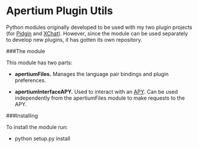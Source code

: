 Apertium Plugin Utils
=====================

Python modules originally developed to be used with my two plugin projects (for [Pidgin](https://github.com/Sbalbp/Pidgin_Translator_Plugin "Pidgin") and [XChat](https://github.com/Sbalbp/Xchat_Translator_Plugin "XChat")). However, since the module can be used separately to develop new plugins, it has gotten its own repository.

###The module

This module has two parts:

* **apertiumFiles.** Manages the language pair bindings and plugin preferences.

* **apertiumInterfaceAPY.** Used to interact with an [APY](http://wiki.apertium.org/wiki/Apy "APY"). Can be used independently from the apertiumFiles module to make requests to the APY.

###Installing

To install the module run:

* python setup.py install
